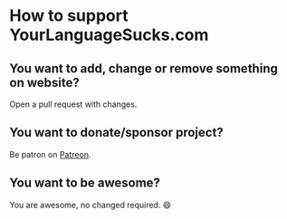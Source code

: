 # How to support YourLanguageSucks.com

## You want to add, change or remove something on website?

Open a pull request with changes.

## You want to donate/sponsor project?

Be patron on [Patreon](https://patreon.com/rakshazi).

## You want to be awesome?

You are awesome, no changed required. :smile:
